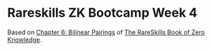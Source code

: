 # Rareskills ZK Bootcamp Week 4

Based on [Chapter 6: Bilinear Pairings](https://www.rareskills.io/post/bilinear-pairing) of [The RareSkills Book of Zero Knowledge](https://www.rareskills.io/zk-book).
